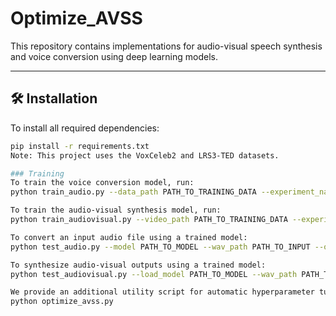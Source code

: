 # Optimize_AVSS

This repository contains implementations for audio-visual speech synthesis and voice conversion using deep learning models.

---

## 🛠 Installation

To install all required dependencies:

```bash
pip install -r requirements.txt
Note: This project uses the VoxCeleb2 and LRS3-TED datasets.

### Training
To train the voice conversion model, run:
python train_audio.py --data_path PATH_TO_TRAINING_DATA --experiment_name EXPERIMENT_NAME --save_freq SAVE_FREQ --test_path PATH_TO_TEST_AUDIO --batch_size BATCH_SIZE --save_dir PATH_TO_SAVE_MODEL

To train the audio-visual synthesis model, run:
python train_audiovisual.py --video_path PATH_TO_TRAINING_DATA --experiment_name EXPERIMENT_NAME --save_freq SAVE_FREQ --test_path PATH_TO_TEST_AUDIO --batch_size BATCH_SIZE --save_dir PATH_TO_SAVE_MODEL --use_256 --load_model LOAD_MODEL_PATH

To convert an input audio file using a trained model:
python test_audio.py --model PATH_TO_MODEL --wav_path PATH_TO_INPUT --output_file PATH_TO_OUTPUT

To synthesize audio-visual outputs using a trained model:
python test_audiovisual.py --load_model PATH_TO_MODEL --wav_path PATH_TO_INPUT --output_file PATH_TO_OUTPUT --use_256

We provide an additional utility script for automatic hyperparameter tuning using Taguchi Design of Experiments and Bayesian Optimization.
python optimize_avss.py
